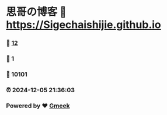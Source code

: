 # 思哥の博客 :link: https://Sigechaishijie.github.io 
### :page_facing_up: [12](https://Sigechaishijie.github.io/tag.html) 
### :speech_balloon: 1 
### :hibiscus: 10101 
### :alarm_clock: 2024-12-05 21:36:03 
### Powered by :heart: [Gmeek](https://github.com/Meekdai/Gmeek)
